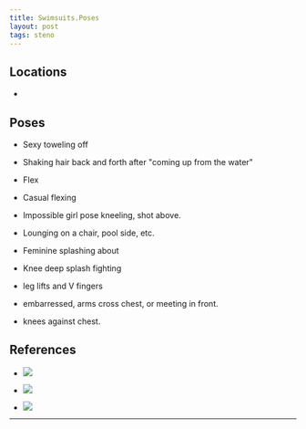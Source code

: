 ```yaml
---
title: Swimsuits.Poses
layout: post
tags: steno
---
```




## Locations

- 

## Poses

* Sexy toweling off

* Shaking hair back and forth after "coming up from the water"

* Flex

* Casual flexing

* Impossible girl pose kneeling, shot above.

* Lounging on a chair, pool side, etc.

* Feminine splashing about

* Knee deep splash fighting

* leg lifts and V fingers

* embarressed, arms cross chest, or meeting in front. 

* knees against chest.

## References

* ![](https://i.imgur.com/1um710t.jpg)

* ![](https://i.imgur.com/huAyjwz.jpg)

* ![](https://i.imgur.com/0Obkd73.png)

---
